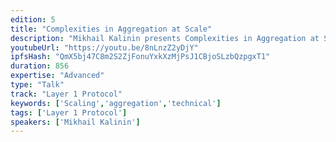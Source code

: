 ```yaml
---
edition: 5
title: "Complexities in Aggregation at Scale"
description: "Mikhail Kalinin presents Complexities in Aggregation at Scale."
youtubeUrl: "https://youtu.be/8nLnzZ2yDjY"
ipfsHash: "QmX5bj47C8m2S2ZjFonuYxkXzMjPsJ1CBjoSLzbQzpgxT1"
duration: 856
expertise: "Advanced"
type: "Talk"
track: "Layer 1 Protocol"
keywords: ['Scaling','aggregation','technical']
tags: ['Layer 1 Protocol']
speakers: ['Mikhail Kalinin']
---
```

